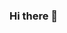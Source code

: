 ### Hi there 👋

<!--
**rcjesusdavid/rcjesusdavid** is a ✨ _special_ ✨ repository because its `README.md` (this file) appears on your GitHub profile.

Here are some ideas to get you started:

- 🔭 I’m currently working Web Java Developer 
- 🌱 I’m currently learning about Java and Python to web development
- 👯 I’m looking to collaborate on Big projects! 
- 📫 How to reach me: rcjesusdavid@gmail.com
- ⚡ Be optimistic,
 About me:
Apasionado con el mundo de la tecnología, entusiasta y perseverante. Mente abierta nuevos conocimientos, organizado, optimista, bueno trabajando en equipo, comunicativo.
-->
